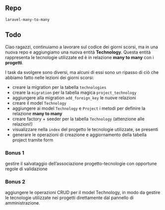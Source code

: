 ## Repo
`laravel-many-to-many`

## Todo
Ciao ragazzi,
continuiamo a lavorare sul codice dei giorni scorsi, ma in una nuova repo e aggiungiamo una nuova entità **Technology**. Questa entità rappresenta le tecnologie utilizzate ed è in relazione **many to many** con i **progetti**.

I task da svolgere sono diversi, ma alcuni di essi sono un ripasso di ciò che abbiamo fatto nelle lezioni dei giorni scorsi:
- creare la migration per la tabella `technologies`
- creare la `migration` per la tabella magica `project_technology`
- aggiungere alla migration `add_foreign_key` le nuove relazioni
- creare il model `Technology`
- aggiungere ai model `Technology` e `Project` i metodi per definire la relazione **many to many**
- creare factory + seeder per la tabella `Technology` (attenzione alle relazioni!)
- visualizzare nella `index` del progetto le tecnologie utilizzate, se presenti
- generare le operazioni di creazione e aggiornamento della tabella project tramite form

### Bonus 1
gestire il salvataggio dell’associazione progetto-tecnologie con opportune regole di validazione

### Bonus 2
aggiungere le operazioni CRUD per il model Technology, in modo da gestire le tecnologie utilizzate nei progetti direttamente dal pannello di amministrazione.